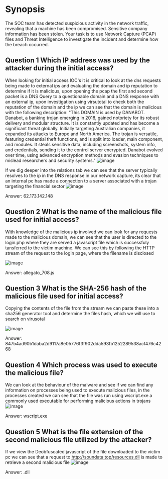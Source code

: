 # Synopsis
The SOC team has detected suspicious activity in the network traffic, revealing that a machine has been compromised. Sensitive company information has been stolen. Your task is to use Network Capture (PCAP) files and Threat Intelligence to investigate the incident and determine how the breach occurred.

## Question 1 Which IP address was used by the attacker during the initial access?
When looking for initial access IOC's it is critical to look at the dns requests being made to external ips and evaluating the domain and ip reputation to determine if it is malicious, upon opening the pcap the first and second packet is a DNS Query to a questionable domain
and a DNS response with an external ip, upon investigation using virsutotal to check both the reputation of the domain and the ip we can see that the domain is malicious with the following description:
"This DOMAIN is used by DANABOT. Danabot, a banking trojan emerging in 2018, gained notoriety for its robust delivery and modular structure. It is constantly updated and has become a significant threat globally. Initially targeting Australian companies, it expanded its attacks to Europe and North America. The trojan is versatile, featuring credential theft functions, and is split into loader, main component, and modules. It steals sensitive data, including screenshots, system info, and credentials, sending it to the control server encrypted. Danabot evolved over time, using advanced encryption methods and evasion techniques to mislead researchers and security systems."
![image](https://github.com/user-attachments/assets/8ea554e3-92ea-43c2-8600-7bf57f58268e)

If we dig deeper into the relations tab we can see that the server typically resolves to the ip in the DNS response in our network capture, its clear that an internal pc has made a connection to a server associated with a trojan targeting the financial sector
![image](https://github.com/user-attachments/assets/85586f72-ad3b-47e0-9022-abb5f1bb4a77)

Answer: 62.173.142.148

## Question 2 What is the name of the malicious file used for initial access?
With knowledge of the malicious ip involved we can look for any requests made to the malicious domain, we can see that the user is directed to the login.php where they are served a javascript file which is successfuly tansferred to the victim machine. We can see this by
following the HTTP stream of the request to the login page, where the filename is disclosed

![image](https://github.com/user-attachments/assets/246bc6e8-b093-4f0e-b5ff-cd5d49d90ab1)

Answer: allegato_708.js

## Question 3 What is the SHA-256 hash of the malicious file used for initial access?
Copying the contents of the file from the stream we can paste these into a sha256 generator tool and determine the files hash, which we will use to search on virusotal

![image](https://github.com/user-attachments/assets/f62b53f1-8603-42d3-bad2-6bf81df92f1d)

Answer: 847b4ad90b1daba2d9117a8e05776f3f902dda593fb1252289538acf476c4268

## Question 4 Which process was used to execute the malicious file?
We can look at the behaviour of the malware and see if we can find any information on processes being used to execute malicious files, in the processes created we can see that the file was run using wscript.exe a commonly used executable for performing malicious actions
in trojans
![image](https://github.com/user-attachments/assets/258dfdcf-59d1-43d5-af02-47b123c57352)

Answer: wscript.exe

## Question 5 What is the file extension of the second malicious file utilized by the attacker?
If we view the Deobfuscated javascript of the file downloaded to the victim pc we can see that a request to http://soundata.top/resources.dll is made to retrieve a second malicious file 
![image](https://github.com/user-attachments/assets/7da164b4-c78c-47d8-ae78-8511205c0413)

Answer: .dll





